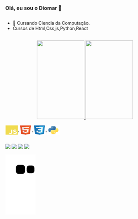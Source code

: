 ### Olá, eu sou o Diomar 👋
 ##
- 🔭 Cursando Ciencia da Computação.
- Cursos de Html,Css,js,Python,React
  ##
  
<div align="center" display="flex">
  <a href="https://github.com/DiomarBR">
  <img height="250px" width="150px" src="https://github-readme-stats.vercel.app/api?username=DiomarBR&show_icons=true&theme=dark&include_all_commits=true&count_private=true"/>
  <img height="250px" width="150px" src="https://github-readme-stats.vercel.app/api/top-langs/?username=DiomarBR&layout=compact&langs_count=7&theme=dark"/>
</div>
  
 
 <div style="display: inline_block"><br>
  <img align="center" alt="Diomar-Js" height="30" width="40" src="https://raw.githubusercontent.com/devicons/devicon/master/icons/javascript/javascript-plain.svg">
  <img align="center" alt="Diomar-HTML" height="30" width="40" src="https://raw.githubusercontent.com/devicons/devicon/master/icons/html5/html5-original.svg">
  <img align="center" alt="Diomar-CSS" height="30" width="40" src="https://raw.githubusercontent.com/devicons/devicon/master/icons/css3/css3-original.svg">
  <img align="center" alt="Diomar-Python" height="30" width="40" src="https://raw.githubusercontent.com/devicons/devicon/master/icons/python/python-original.svg">
  </div>
  
  ##
  
  <a href="https://api.whatsapp.com/send?phone=5562996814937&text=Ola" target="blank_"><img src="https://upload.wikimedia.org/wikipedia/commons/f/f7/WhatsApp_logo.svg" target="blank_" width="109px"></a>
  <a href="https://www.instagram.com/diomar_goncalve/" target="_blank"><img src="https://img.shields.io/badge/-Instagram-%23E4405F?style=for-the-badge&logo=instagram&logoColor=white" target="_blank"></a>
  <a href = "maio:diomarbr4@gmail.com"><img src="https://img.shields.io/badge/-Gmail-%23333?style=for-the-badge&logo=gmail&logoColor=white" target="_blank"></a>
  <a href="https://www.linkedin.com/in/diomar-gon%C3%A7alves-49b2b621a/" target="_blank"><img src="https://img.shields.io/badge/-LinkedIn-%230077B5?style=for-the-badge&logo=linkedin&logoColor=white" target="_blank"></a> 

   ![ Animação de cobra ](https://github.com/diomarbr/diomarbr/blob/output/github-contribution-grid-snake.svg)
 </div>

  
